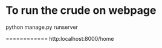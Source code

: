 To run the crude on webpage
================

python manage.py runserver

============
http:localhost:8000/home

